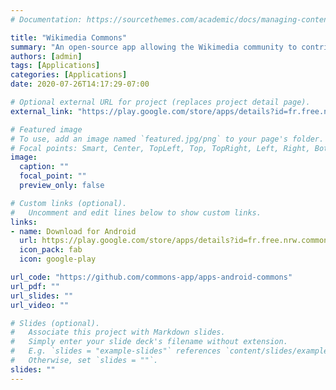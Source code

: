 ```yaml
---
# Documentation: https://sourcethemes.com/academic/docs/managing-content/

title: "Wikimedia Commons"
summary: "An open-source app allowing the Wikimedia community to contribute content to Wikimedia Commons."
authors: [admin]
tags: [Applications]
categories: [Applications]
date: 2020-07-26T14:17:29-07:00

# Optional external URL for project (replaces project detail page).
external_link: "https://play.google.com/store/apps/details?id=fr.free.nrw.commons&hl=en_US"

# Featured image
# To use, add an image named `featured.jpg/png` to your page's folder.
# Focal points: Smart, Center, TopLeft, Top, TopRight, Left, Right, BottomLeft, Bottom, BottomRight.
image:
  caption: ""
  focal_point: ""
  preview_only: false

# Custom links (optional).
#   Uncomment and edit lines below to show custom links.
links:
- name: Download for Android
  url: https://play.google.com/store/apps/details?id=fr.free.nrw.commons
  icon_pack: fab
  icon: google-play

url_code: "https://github.com/commons-app/apps-android-commons"
url_pdf: ""
url_slides: ""
url_video: ""

# Slides (optional).
#   Associate this project with Markdown slides.
#   Simply enter your slide deck's filename without extension.
#   E.g. `slides = "example-slides"` references `content/slides/example-slides.md`.
#   Otherwise, set `slides = ""`.
slides: ""
---
```


